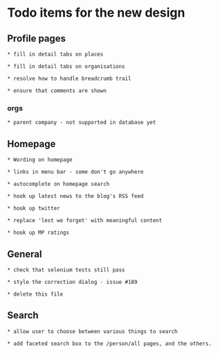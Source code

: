 # Todo items for the new design

## Profile pages

    * fill in detail tabs on places

    * fill in detail tabs on organisations

    * resolve how to handle breadcrumb trail

    * ensure that comments are shown
    

### orgs

    * parent company - not supported in database yet
    
    
## Homepage

    * Wording on homepage

    * links in menu bar - some don't go anywhere

    * autocomplete on homepage search

    * hook up latest news to the blog's RSS feed
    
    * hook up twitter
    
    * replace 'lest we forget' with meaningful content
    
    * hook up MP ratings
    

## General

    * check that selenium tests still pass

    * style the correction dialog - issue #189

    * delete this file
    

## Search

    * allow user to choose between various things to search
    
    * add faceted search box to the /person/all pages, and the others.

    

